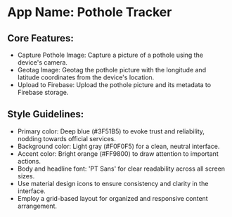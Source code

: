 # **App Name**: Pothole Tracker

## Core Features:

- Capture Pothole Image: Capture a picture of a pothole using the device's camera.
- Geotag Image: Geotag the pothole picture with the longitude and latitude coordinates from the device's location.
- Upload to Firebase: Upload the pothole picture and its metadata to Firebase storage.

## Style Guidelines:

- Primary color: Deep blue (#3F51B5) to evoke trust and reliability, nodding towards official services.
- Background color: Light gray (#F0F0F5) for a clean, neutral interface.
- Accent color: Bright orange (#FF9800) to draw attention to important actions.
- Body and headline font: 'PT Sans' for clear readability across all screen sizes.
- Use material design icons to ensure consistency and clarity in the interface.
- Employ a grid-based layout for organized and responsive content arrangement.
